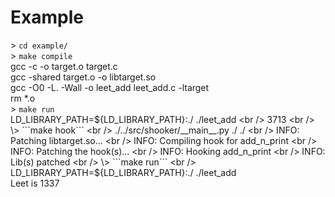 # Example
\> ```cd example/``` <br />
\> ```make compile``` <br />
gcc -c -o target.o target.c <br />
gcc -shared target.o -o libtarget.so <br />
gcc -O0 -L. -Wall -o leet_add leet_add.c -ltarget <br />
rm *.o <br />
\> ```make run``` <br />
LD_LIBRARY_PATH=${LD_LIBRARY_PATH}:./ ./leet_add <br />
3713 <br />
\> ```make hook``` <br />
./../src/shooker/__main__.py ./ ./ <br />
INFO: Patching libtarget.so... <br />
INFO: Compiling hook for add_n_print <br />
INFO: Patching the hook(s)... <br />
INFO: Hooking add_n_print <br />
INFO: Lib(s) patched <br />
\> ```make run``` <br />
LD_LIBRARY_PATH=${LD_LIBRARY_PATH}:./ ./leet_add <br />
Leet is 1337 <br />
